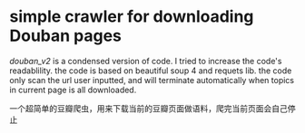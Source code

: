 # simple crawler for downloading Douban pages
*douban_v2* is a condensed version of code. I tried to increase the code's readablility. the code is based on beautiful soup 4 and requets lib.
the code only scan the url user inputted, and will terminate automatically when topics in current page is all downloaded.

一个超简单的豆瓣爬虫，用来下载当前的豆瓣页面做语料，爬完当前页面会自己停止